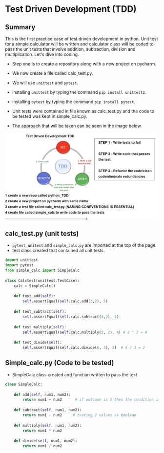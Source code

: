 # Test Driven Development (TDD)

## Summary

This is the first practice case of test driven development in python. Unit test for a simple calculator will be written and calculator class will be coded to pass the unit tests that involve addition, subtraction, division and multiplication. Let's dive into coding.


- Step one is to create a repository along with a new project on pycharm.
- We now create a file called calc_test.py.
- We will use `unittest` and `pytest`.
- installing `unittest` by typing the command `pip install unittest2`.
- installing `pytest` by typing the command `pip install pytest`.
- Unit tests were contained in file known as calc_test.py and the code to be tested was kept in simple_calc.py.

- The approach that will be taken can be seen in the image below.

![TDD Diagram](MicrosoftTeams-image.png)

## calc_test.py (unit tests)
- `pytest`, `unitest` and `simple_calc.py` are imported at the top of the page.
- test class created that contained all unit tests.


```python
import unittest
import pytest
from simple_calc import SimpleCalc

class Calctest(unittest.TestCase):
    calc = SimpleCalc()
    
    def test_add(self):
        self.assertEqual(self.calc.add(3,2), 5)

    def test_subtract(self):
        self.assertEqual(self.calc.subtract(3,2), 1)

    def test_multiply(self):
        self.assertEqual(self.calc.multiply(2, 2), 4) # 2 * 2 = 4

    def test_divide(self):
        self.assertEqual(self.calc.divide(6, 3), 2)  # 6 / 3 = 2
```


## Simple_calc.py (Code to be tested)

- SimpleCalc class created and function written to pass the test

```python
class SimpleCalc:

    def add(self, num1, num2):
        return num1 + num2      # if outcome is 5 then the condition is true and the test would pass.

    def subtract(self, num1, num2):
        return num1 - num2     # testing 2 values as boolean

    def multiply(self, num1, num2):
        return num1 * num2

    def divide(self, num1, num2):
        return num1 / num2
```



